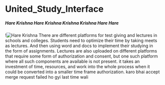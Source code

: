 # United_Study_Interface


##### Hare Krishna Hare Krishna Krishna Krishna Hare Hare
!![Hare Krishna](https://user-images.githubusercontent.com/90988390/193420746-6a9bdf7f-3558-40bd-ab13-50a39d617dc6.jpg)
There are different platforms for test giving and lectures in schools and colleges. Students need to optimize their time by taking meets as lectures. 
And then using word and docs to implement their studying in the form of assignments. Lectures are also uploaded on different platforms that require some form of authorization and consent, but one such platform where all such components are available is not present. it takes an investment of time, resources, and work into the whole process when it could be converted into a smaller time frame authorization.
karo bhai accept merge request failed ho gyi last time wali
